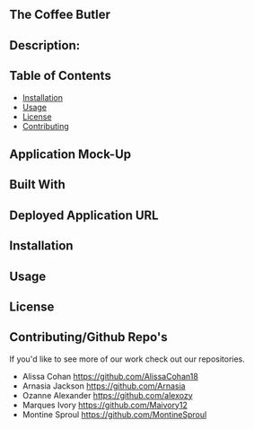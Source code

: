 ## The Coffee Butler

## Description:

## Table of Contents
* [Installation](#installation)
* [Usage](#usage)
* [License](#license)
* [Contributing](#contributing)

## Application Mock-Up

## Built With

## Deployed Application URL

## Installation

## Usage

## License

## Contributing/Github Repo's
If you'd like to see more of our work check out our repositories.
* Alissa Cohan https://github.com/AlissaCohan18
* Arnasia Jackson https://github.com/Arnasia
* Ozanne Alexander https://github.com/alexozy
* Marques Ivory https://github.com/Maivory12
* Montine Sproul https://github.com/MontineSproul